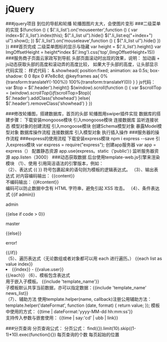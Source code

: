 # jQuery
###jquery项目
  到位的导航和轮播
  轮播图图片太大，会使图片变形
###二级菜单的实现
  $(function () {
    $('.li_list').on('mouseenter',function () {
      var index=$('.li_list').index(this);
      $(".li_list ul").hide()
      $(".li_list:eq("+index+") ul").show();
  })
    $('.li_list').on('mouseleave',function () {
      $(".li_list ul").hide()
    })
  })
###首页完成
  二级菜单图标的显示与隐藏
   var height = $('.li_list').height()
   var ImgOffsetHeight = height*index
   $('.Img').css('top',(ImgOffsetHeight+15))
###服务商子页面云家政写到导航 
    头部页面滚动时出现的效果，说明：
      加动画 + js动态获取头部的高度和滚动弄的高度比较，
      如果大于头部的高度，让头部显示
    代码实现：
     样式代码：
      &.showhead{
        position:fixed;
        animation: aa 0.5s;
        box-shadow: 0 0 8px 0 #7e8c8d;
        @keyframes aa{
          0%{transform:translateY(-100%)}
          100%{transform:translateY(0)}
        }
      }
     js代码：
      var $top = $('.header').height()
      $(window).scroll(function () {
        var $scrollTop = $(window).scrollTop()
        if($scrollTop>$top){
          $('.header').addClass('showhead')
        }else{
          $('.header').removeClass('showhead')
        }
      })  
    
###修改轮播图，搭建数据库，首页的头部
    轮播图用swiper插件实现
    数据库的搭建步骤：
      下载安装mongoose模块
      引入mongoose模块
      连接数据库
      监听连接状态
    模型对象的创建流程
      引入mongoose模块
      创建Schema模型对象
      暴露Model模型对象
    数据库操作流程
      连接数据库
      引入模型对象
      执行插入操作
###服务器的操作流程
###express的使用流程
   下载安装express模块
      npm i express --save
   引入express模块
      var express = require("express");
   创建app服务器
      var app = express（）
   配置静态资源
      app.use(express。static（’public‘）)
   监听服务器资源
      app.listen（3000）
###动态获取数据
   后台使用template-web.js引擎来渲染模块
   （1）、使用
      引用简洁语法的引擎版本，例如： <script src="dist/template.js"></script>  
   （2）、表达式
      {{  }} 符号包裹起来的语句则为模板的逻辑表达式。
   （3）、输出表达式
      对内容编码输出： {{content}}  
      不编码输出： {{#content}}  
      编码可以防止数据中含有 HTML 字符串，避免引起 XSS 攻击。
   （4）、条件表达式
        {{if admin}} 
         <p>admin</p> 
        {{else if code > 0}} 
         <p>master</p> 
        {{else}} 
         <p>error!</p> 
        {{/if}}  
   （5）、遍历表达式（无论数组或者对象都可以用 each 进行遍历。）
        {{each list as value index}} 
         <li>{{index}} - {{value.user}}</li> 
        {{/each}} 
   （6）、模板包含表达式  
        用于嵌入子模板。
        {{include 'template_name'}}  
        子模板默认共享当前数据，亦可以指定数据：{{include 'template_name' news_list}}  
   （7）、辅助方法
        使用template.helper(name, callback)注册公用辅助方法：
        template.helper('dateFormat', function (date, format) { 
         return value; 
        });
      模板中使用的方式： {{time | dateFormat:'yyyy-MM-dd hh:mm:ss'}}  
      支持传入参数与嵌套使用： {{time | say:'cd' | ubb | link}} 
      
###分页查询
  分页查询公式：
    分页公式： find({}).limit(10).skip((1-1)*10).exec(function(){})
                      每页查询的个数  每页起始的位置
